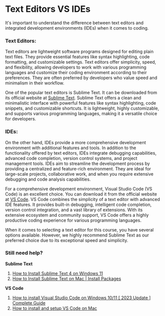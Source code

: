 # Text Editors VS IDEs

It's important to understand the difference between text editors and integrated development environments (IDEs) when it comes to coding.

### **Text Editors:**

Text editors are lightweight software programs designed for editing plain text files. They provide essential features like syntax highlighting, code formatting, and customizable settings. Text editors offer simplicity, speed, and flexibility, allowing developers to work with various programming languages and customize their coding environment according to their preferences. They are often preferred by developers who value speed and minimalism in their workflow.

One of the popular text editors is Sublime Text. It can be downloaded from its official website at <a href="https://www.sublimetext.com/" target="_blank">Sublime Text</a>. Sublime Text offers a clean and minimalistic interface with powerful features like syntax highlighting, code snippets, and customizable shortcuts. It is lightweight, highly customizable, and supports various programming languages, making it a versatile choice for developers.

### **IDEs:**

On the other hand, IDEs provide a more comprehensive development environment with additional features and tools. In addition to the functionality offered by text editors, IDEs integrate debugging capabilities, advanced code completion, version control systems, and project management tools. IDEs aim to streamline the development process by providing a centralized and feature-rich environment. They are ideal for large-scale projects, collaborative work, and when you require extensive debugging and code analysis capabilities.

For a comprehensive development environment, Visual Studio Code (VS Code) is an excellent choice. You can download it from the official website at <a href="https://code.visualstudio.com/" target="_blank">VS Code</a>. VS Code combines the simplicity of a text editor with advanced IDE features. It provides built-in debugging, intelligent code completion, version control integration, and a vast library of extensions. With its extensive ecosystem and community support, VS Code offers a highly productive coding experience for various programming languages.

When it comes to selecting a text editor for this course, you have several options available. However, we highly recommend Sublime Text as our preferred choice due to its exceptional speed and simplicity.

### Still need help?

**Sublime Text**

1. <a href="https://youtu.be/yVK25kXNuzw" target="_blank">How to Install Sublime Text 4 on Windows 11</a>
2. <a href="https://youtu.be/Ka66y3oP-IE" target="_blank">How to Install Sublime Text on Mac | Install Packages</a>

**VS Code**

1. <a href="https://youtu.be/JPZsB_6yHVo" target="_blank">How to install Visual Studio Code on Windows 10/11 [ 2023 Update ] Complete Guide</a>
2. <a href="https://youtu.be/2RoWZXcbPjw" target="_blank">How to install and setup VS Code on Mac</a>
